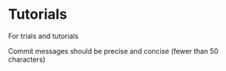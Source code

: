 # Tutorials
For trials and tutorials 

Commit messages should be precise and concise (fewer than 50 characters) 
